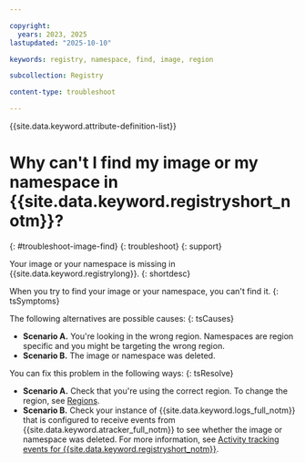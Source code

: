 ```yaml
---

copyright:
  years: 2023, 2025
lastupdated: "2025-10-10"

keywords: registry, namespace, find, image, region

subcollection: Registry

content-type: troubleshoot

---
```


{{site.data.keyword.attribute-definition-list}}

# Why can't I find my image or my namespace in {{site.data.keyword.registryshort_notm}}?
{: #troubleshoot-image-find}
{: troubleshoot}
{: support}

Your image or your namespace is missing in {{site.data.keyword.registrylong}}.
{: shortdesc}

When you try to find your image or your namespace, you can't find it.
{: tsSymptoms}

The following alternatives are possible causes:
{: tsCauses}

- **Scenario A.** You're looking in the wrong region. Namespaces are region specific and you might be targeting the wrong region.
- **Scenario B.** The image or namespace was deleted.

You can fix this problem in the following ways:
{: tsResolve}

- **Scenario A.** Check that you're using the correct region. To change the region, see [Regions](/docs/Registry?topic=Registry-registry_overview#registry_regions).
- **Scenario B.** Check your instance of {{site.data.keyword.logs_full_notm}} that is configured to receive events from {{site.data.keyword.atracker_full_notm}} to see whether the image or namespace was deleted. For more information, see [Activity tracking events for {{site.data.keyword.registryshort_notm}}](/docs/Registry?topic=Registry-at_events).
